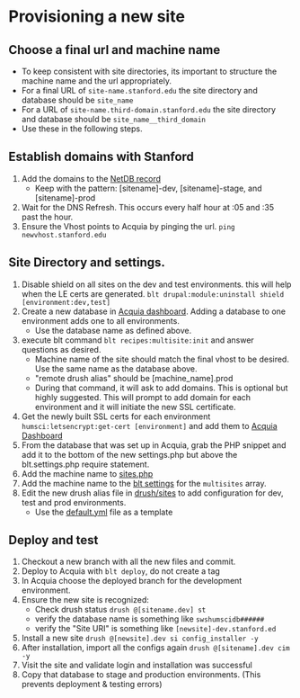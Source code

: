 # Provisioning a new site

## Choose a final url and machine name
* To keep consistent with site directories, its important to structure the machine name
and the url appropriately.
* For a final URL of `site-name.stanford.edu` the site directory and database should be `site_name`
* For a URL of `site-name.third-domain.stanford.edu` the site directory and database should be `site_name__third_domain`
* Use these in the following steps.

## Establish domains with Stanford
1. Add the domains to the [NetDB record](https://netdb.stanford.edu/node_info?name=swshumsci.stanford.edu&history=%252Fqsearch%253Fsearch_string%253Dswshumsci%2526search_type%253DNodes)
    * Keep with the pattern: [sitename]-dev, [sitename]-stage, and [sitename]-prod
1. Wait for the DNS Refresh. This occurs every half hour at :05 and :35 past the hour.
1. Ensure the Vhost points to Acquia by pinging the url. `ping newvhost.stanford.edu`

## Site Directory and settings.
1. Disable shield on all sites on the dev and test environments. this will help when the LE certs are generated. `blt drupal:module:uninstall shield [environment:dev,test]`
1. Create a new database in [Acquia dashboard](https://cloud.acquia.com/app/develop/applications/23a85077-2967-41a4-be22-a84c24e0f81a/environments/265866-23a85077-2967-41a4-be22-a84c24e0f81a/databases). Adding a database to one environment adds one to all environments.
   * Use the database name as defined above.
1. execute blt command `blt recipes:multisite:init` and answer questions as desired. 
   * Machine name of the site should match the final vhost to be desired. Use the same name as the database above.
   * "remote drush alias" should be [machine_name].prod 
   * During that command, it will ask to add domains. This is optional but highly suggested. This will prompt to add 
     domain for each environment and it will initiate the new SSL certificate.
1. Get the newly built SSL certs for each environment `humsci:letsencrypt:get-cert [environment]` and add them to [Acquia Dashboard](https://cloud.acquia.com/app/develop/applications/23a85077-2967-41a4-be22-a84c24e0f81a/environments/265865-23a85077-2967-41a4-be22-a84c24e0f81a/ssl)
1. From the database that was set up in Acquia, grab the PHP snippet and add it to the bottom of the new settings.php
   but above the blt.settings.php require statement.
1. Add the machine name to [sites.php](../docroot/sites/sites.php)
1. Add the machine name to the [blt settings](../blt/blt.yml) for the `multisites` array.
1. Edit the new drush alias file in [drush/sites](../drush/sites) to add configuration for dev, test and prod environments.
   * Use the [default.yml](../drush/sites/default.site.yml) file as a template

## Deploy and test
1. Checkout a new branch with all the new files and commit.
1. Deploy to Acquia with `blt deploy`, do not create a tag
1. In Acquia choose the deployed branch for the development environment.
1. Ensure the new site is recognized:
    * Check drush status `drush @[sitename.dev] st`
    * verify the database name is something like `swshumscidb######`
    * verify the "Site URI" is something like `[newsite]-dev.stanford.ed`
1. Install a new site `drush @[newsite].dev si config_installer -y`
1. After installation, import all the configs again `drush @[sitename].dev cim -y`
1. Visit the site and validate login and installation was successful
1. Copy that database to stage and production environments. (This prevents deployment & testing errors)
